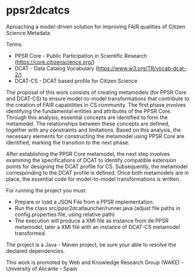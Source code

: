 # ppsr2dcatcs
Aproaching a model-driven solution for improving FAIR qualities of Citizen Science Metadata 

Terms:
- PPSR Core - Public Participation in Scientific Research (https://core.citizenscience.org/) 
- DCAT - Data Catalog Vocabulary (https://www.w3.org/TR/vocab-dcat-2/)
- DCAT-CS - DCAT based profile for Citizen Science

The proposal of this work consists of creating metamodels (for PPSR Core and DCAT-CS) to ensure model-to-model transformations that contribute to the creation of FAIR capabilities in CS community. 
The first phase involves identifying the fundamental entities and attributes of the PPSR Core. Through this analysis, essential concepts are identified to form the metamodel. The relationships between these concepts are defined, together with any constraints and limitations. Based on this analysis, the necessary elements for constructing the metamodel using PPSR Core are identified, marking the transition to the next phase.

After establishing the PPSR Core metamodel, the next step involves examining the specifications of DCAT to identify compatible extension points for designing the DCAT profile for CS. Subsequently, the metamodel corresponding to the DCAT profile is defined. Once both metamodels are in place, the essential code for model-to-model transformations is written.

For running the project you must:
- Prepare or load a JSON File from a PPSR implementation.
- Run the class src/ppsr2dcatlauncher/runner.java (adjust file paths in config.properties file, using relative path)
- The execution will produce a XMI file as instance from de PPSR metamodel, later a XMI file with an instance of DCAT-CS metamodel transformed.

The project is a Java - Maven project, be sure your able to resolve the declared dependencies.

This work is promoted by Web and Knowledge Research Group (WAKE) - University of Alicante - Spain

